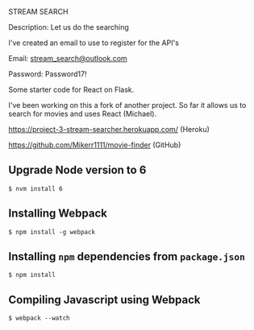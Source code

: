 STREAM SEARCH

Description:
Let us do the searching


I've created an email to use to register for the API's

Email:
stream_search@outlook.com

Password:
Password17!

Some starter code for React on Flask.

I've been working on this a fork of another project. So far it allows us to search for movies and uses React (Michael). 

https://project-3-stream-searcher.herokuapp.com/ (Heroku) 

https://github.com/Mikerr1111/movie-finder (GitHub)   

## Upgrade Node version to 6

```$ nvm install 6```

## Installing Webpack

```$ npm install -g webpack```

## Installing `npm` dependencies from `package.json`

```$ npm install```

## Compiling Javascript using Webpack

```$ webpack --watch```

